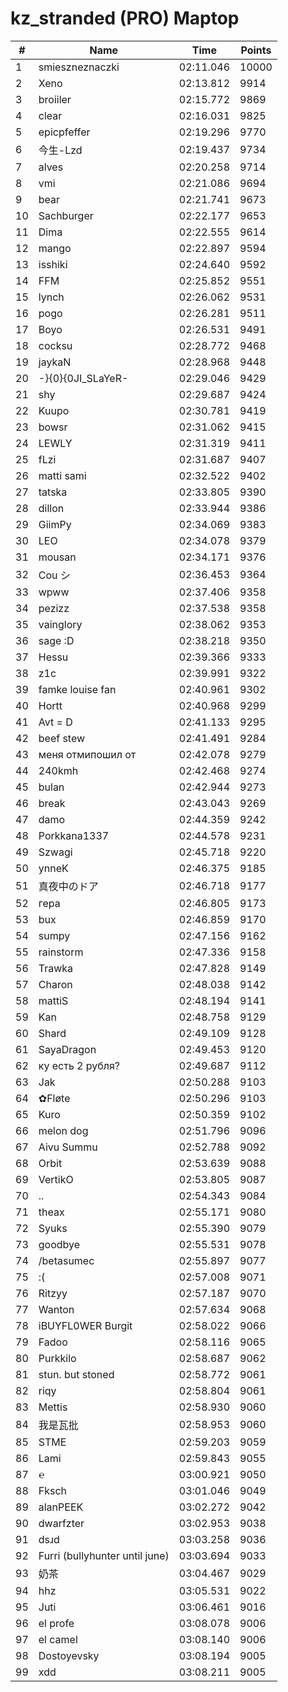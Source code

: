 # kz_stranded (PRO) Maptop

|  # | Name | Time | Points |
|-------------- | -------------- | -------------- | -------------- | 
| 1 | smieszneznaczki | 02:11.046 | 10000 | 
| 2 | Xeno | 02:13.812 | 9914 | 
| 3 | broiiler | 02:15.772 | 9869 | 
| 4 | clear | 02:16.031 | 9825 | 
| 5 | epicpfeffer | 02:19.296 | 9770 | 
| 6 | 今生-Lzd | 02:19.437 | 9734 | 
| 7 | alves | 02:20.258 | 9714 | 
| 8 | vmi | 02:21.086 | 9694 | 
| 9 | bear | 02:21.741 | 9673 | 
| 10 | Sachburger | 02:22.177 | 9653 | 
| 11 | Dima | 02:22.555 | 9614 | 
| 12 | mango | 02:22.897 | 9594 | 
| 13 | isshiki | 02:24.640 | 9592 | 
| 14 | FFM | 02:25.852 | 9551 | 
| 15 | lynch | 02:26.062 | 9531 | 
| 16 | pogo | 02:26.281 | 9511 | 
| 17 | Boyo | 02:26.531 | 9491 | 
| 18 | cocksu | 02:28.772 | 9468 | 
| 19 | jaykaN | 02:28.968 | 9448 | 
| 20 | -}{0}{0JI_SLaYeR- | 02:29.046 | 9429 | 
| 21 | shy | 02:29.687 | 9424 | 
| 22 | Kuupo | 02:30.781 | 9419 | 
| 23 | bowsr | 02:31.062 | 9415 | 
| 24 | LEWLY | 02:31.319 | 9411 | 
| 25 | fLzi | 02:31.687 | 9407 | 
| 26 | matti sami | 02:32.522 | 9402 | 
| 27 | tatska | 02:33.805 | 9390 | 
| 28 | dillon | 02:33.944 | 9386 | 
| 29 | GiimPy | 02:34.069 | 9383 | 
| 30 | LEO | 02:34.078 | 9379 | 
| 31 | mousan | 02:34.171 | 9376 | 
| 32 | Cou シ | 02:36.453 | 9364 | 
| 33 | wpww | 02:37.406 | 9358 | 
| 34 | pezizz | 02:37.538 | 9358 | 
| 35 | vainglory | 02:38.062 | 9353 | 
| 36 | sage :D | 02:38.218 | 9350 | 
| 37 | Hessu | 02:39.366 | 9333 | 
| 38 | z1c | 02:39.991 | 9322 | 
| 39 | famke louise fan | 02:40.961 | 9302 | 
| 40 | Hortt | 02:40.968 | 9299 | 
| 41 | Avt = D | 02:41.133 | 9295 | 
| 42 | beef stew | 02:41.491 | 9284 | 
| 43 | меня отмипошил от | 02:42.078 | 9279 | 
| 44 | 240kmh | 02:42.468 | 9274 | 
| 45 | bulan | 02:42.944 | 9273 | 
| 46 | break | 02:43.043 | 9269 | 
| 47 | damo | 02:44.359 | 9242 | 
| 48 | Porkkana1337 | 02:44.578 | 9231 | 
| 49 | Szwagi | 02:45.718 | 9220 | 
| 50 | ynneK | 02:46.375 | 9185 | 
| 51 | 真夜中のドア | 02:46.718 | 9177 | 
| 52 | гера | 02:46.805 | 9173 | 
| 53 | bux | 02:46.859 | 9170 | 
| 54 | sumpy | 02:47.156 | 9162 | 
| 55 | rainstorm | 02:47.336 | 9158 | 
| 56 | Trawka | 02:47.828 | 9149 | 
| 57 | Charon | 02:48.038 | 9142 | 
| 58 | mattiS | 02:48.194 | 9141 | 
| 59 | Kan | 02:48.758 | 9129 | 
| 60 | Shard | 02:49.109 | 9128 | 
| 61 | SayaDragon | 02:49.453 | 9120 | 
| 62 | ку есть 2 рубля? | 02:49.687 | 9112 | 
| 63 | Jak | 02:50.288 | 9103 | 
| 64 | ✿Fløte | 02:50.296 | 9103 | 
| 65 | Kuro | 02:50.359 | 9102 | 
| 66 | melon dog | 02:51.796 | 9096 | 
| 67 | Aivu Summu | 02:52.788 | 9092 | 
| 68 | Orbit | 02:53.639 | 9088 | 
| 69 | VertikO | 02:53.805 | 9087 | 
| 70 | .. | 02:54.343 | 9084 | 
| 71 | theax | 02:55.171 | 9080 | 
| 72 | Syuks | 02:55.390 | 9079 | 
| 73 | goodbye | 02:55.531 | 9078 | 
| 74 | /betasumec | 02:55.897 | 9077 | 
| 75 | :( | 02:57.008 | 9071 | 
| 76 | Ritzyy | 02:57.187 | 9070 | 
| 77 | Wanton | 02:57.634 | 9068 | 
| 78 | iBUYFL0WER Burgit | 02:58.022 | 9066 | 
| 79 | Fadoo | 02:58.116 | 9065 | 
| 80 | Purkkilo | 02:58.687 | 9062 | 
| 81 | stun. but stoned | 02:58.772 | 9061 | 
| 82 | riqy | 02:58.804 | 9061 | 
| 83 | Mettis | 02:58.930 | 9060 | 
| 84 | 我是瓦批 | 02:58.953 | 9060 | 
| 85 | STME | 02:59.203 | 9059 | 
| 86 | Lami | 02:59.843 | 9055 | 
| 87 | ℮ | 03:00.921 | 9050 | 
| 88 | Fksch | 03:01.046 | 9049 | 
| 89 | alanPEEK | 03:02.272 | 9042 | 
| 90 | dwarfzter | 03:02.953 | 9038 | 
| 91 | dsɹd | 03:03.258 | 9036 | 
| 92 | Furri (bullyhunter until june) | 03:03.694 | 9033 | 
| 93 | 奶茶 | 03:04.467 | 9029 | 
| 94 | hhz | 03:05.531 | 9022 | 
| 95 | Juti | 03:06.461 | 9016 | 
| 96 | el profe | 03:08.078 | 9006 | 
| 97 | el camel | 03:08.140 | 9006 | 
| 98 | Dostoyevsky | 03:08.194 | 9005 | 
| 99 | xdd | 03:08.211 | 9005 | 

